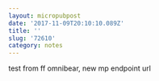 ```yaml
---
layout: micropubpost
date: '2017-11-09T20:10:10.089Z'
title: ''
slug: '72610'
category: notes
---
```

test from ff omnibear, new mp endpoint url
